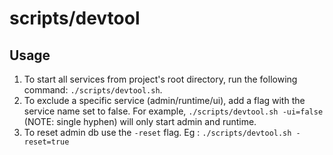 # scripts/devtool

## Usage

1. To start all services from project's root directory, run the following command: `./scripts/devtool.sh`.
2. To exclude a specific service (admin/runtime/ui), add a flag with the service name set to false. For example, `./scripts/devtool.sh -ui=false` (NOTE: single hyphen) will only start admin and runtime.
3. To reset admin db use the `-reset` flag. Eg : `./scripts/devtool.sh -reset=true`